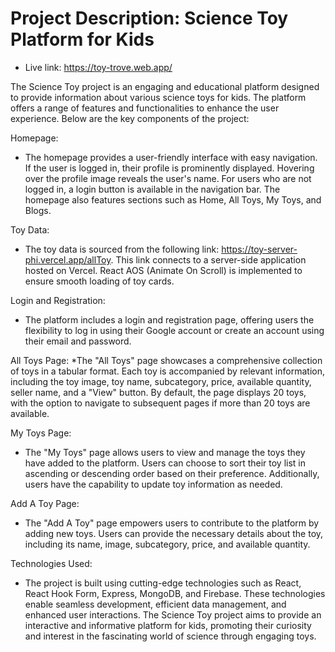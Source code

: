 # Project Description: Science Toy Platform for Kids

* Live link: https://toy-trove.web.app/
  
The Science Toy project is an engaging and educational platform designed to provide information about various science toys for kids. The platform offers a range of features and functionalities to enhance the user experience. Below are the key components of the project:

Homepage:

* The homepage provides a user-friendly interface with easy navigation. If the user is logged in, their profile is prominently displayed. Hovering over the profile image reveals the user's name. For users who are not logged in, a login button is available in the navigation bar. The homepage also features sections such as Home, All Toys, My Toys, and Blogs.
  
Toy Data:
* The toy data is sourced from the following link: https://toy-server-phi.vercel.app/allToy. This link connects to a server-side application hosted on Vercel. React AOS (Animate On Scroll) is implemented to ensure smooth loading of toy cards.
  
Login and Registration:
* The platform includes a login and registration page, offering users the flexibility to log in using their Google account or create an account using their email and password.
  
All Toys Page:
*The "All Toys" page showcases a comprehensive collection of toys in a tabular format. Each toy is accompanied by relevant information, including the toy image, toy name, subcategory, price, available quantity, seller name, and a "View" button. By default, the page displays 20 toys, with the option to navigate to subsequent pages if more than 20 toys are available.

My Toys Page:
* The "My Toys" page allows users to view and manage the toys they have added to the platform. Users can choose to sort their toy list in ascending or descending order based on their preference. Additionally, users have the capability to update toy information as needed.
  
Add A Toy Page:
* The "Add A Toy" page empowers users to contribute to the platform by adding new toys. Users can provide the necessary details about the toy, including its name, image, subcategory, price, and available quantity.

Technologies Used:
* The project is built using cutting-edge technologies such as React, React Hook Form, Express, MongoDB, and Firebase. These technologies enable seamless development, efficient data management, and enhanced user interactions.
The Science Toy project aims to provide an interactive and informative platform for kids, promoting their curiosity and interest in the fascinating world of science through engaging toys.
